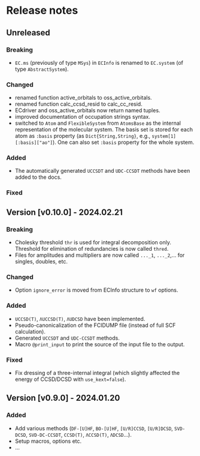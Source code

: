 # Release notes

## Unreleased

### Breaking

* `EC.ms` (previously of type `MSys`) in `ECInfo` is renamed to `EC.system` (of type `AbstractSystem`).

### Changed

* renamed function active_orbitals to oss_active_orbitals.
* renamed function calc_ccsd_resid to calc_cc_resid.
* ECdriver and oss_active_orbitals now return named tuples.
* improved documentation of occupation strings syntax.
* switched to `Atom` and `FlexibleSystem` from `AtomsBase` as the internal representation of the molecular system. The basis set is stored for each atom as `:basis` property (as `Dict{String,String}`, e.g., `system[1][:basis]["ao"]`). One can also set `:basis` property for the whole system. 


### Added

* The automatically generated `UCCSDT` and `UDC-CCSDT` methods have been added to the docs.

### Fixed

## Version [v0.10.0] - 2024.02.21

### Breaking

* Cholesky threshold `thr` is used for integral decomposition only. Threshold for elimination of redundancies is now called `thred`.
* Files for amplitudes and multipliers are now called `..._1`, `..._2`,... for singles, doubles, etc.

### Changed

* Option `ignore_error` is moved from ECInfo structure to `wf` options.

### Added

* `UCCSD(T)`, `ΛUCCSD(T)`, `ΛUDCSD` have been implemented.
* Pseudo-canonicalization of the FCIDUMP file (instead of full SCF calculation).
* Generated `UCCSDT` and `UDC-CCSDT` methods.
* Macro `@print_input` to print the source of the input file to the output.

### Fixed

* Fix dressing of a three-internal integral (which slightly affected the energy of CCSD/DCSD with `use_kext=false`).

## Version [v0.9.0] - 2024.01.20

### Added

* Add various methods (`DF-[U]HF`, `BO-[U]HF`, `[U/R]CCSD`, `[U/R]DCSD`, `SVD-DCSD`, `SVD-DC-CCSDT`, `CCSD(T)`, `ΛCCSD(T)`, `ΛDCSD`...).
* Setup macros, options etc.
* ...
